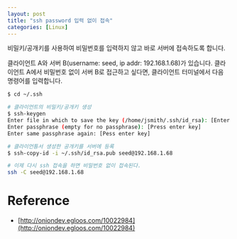 ```yaml
---
layout: post
title: "ssh password 입력 없이 접속"
categories: [Linux]
---
```


비밀키/공개키를 사용하여 비밀번호를 입력하지 않고 바로 서버에 접속하도록 합니다.

클라이언트 A와 서버 B(username: seed, ip addr: 192.168.1.68)가 있습니다. 
클라이언트 A에서 비밀번호 없이 서버 B로 접근하고 싶다면, 클라이언트 터미널에서 다음 명령어를 입력합니다.

```bash
$ cd ~/.ssh

# 클라이언트의 비밀키/공개키 생성
$ ssh-keygen
Enter file in which to save the key (/home/jsmith/.ssh/id_rsa): [Enter key]
Enter passphrase (empty for no passphrase): [Press enter key]
Enter same passphrase again: [Pess enter key]

# 클라이언틍서 생성한 공개키를 서버에 등록
$ ssh-copy-id -i ~/.ssh/id_rsa.pub seed@192.168.1.68

# 이제 다시 ssh 접속을 하면 비밀번호 없이 접속된다.
ssh -C seed@192.168.1.68
```

# Reference
- [http://oniondev.egloos.com/10022984](http://oniondev.egloos.com/10022984)
